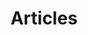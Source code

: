 ---
language: en
layout: blog
title: Articles
permalink: /en/blog/
permalink_otro_idioma: /blog/
template: light

articulos: articles
portada: Cover stories
portada_subscripcion: Subscribe to our blog
portada_todos: 
 texto: See all the articles
 url: /en/blog/all/
categoria_subscripcion: Subscribe to
categoria_otros: View the other
categoria2: 
 slug: cultura-libre
 texto: Free culture
categoria3:
 slug: ciudades-para-todos
 texto: Cities for all
categoria4:
 slug: colaborativa
 texto: Colaborativa
---